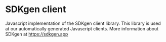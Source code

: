 SDKgen client
===

Javascript implementation of the SDKgen client library. This library is used at our automatically generated Javascript
clients. More information about SDKgen at https://sdkgen.app
